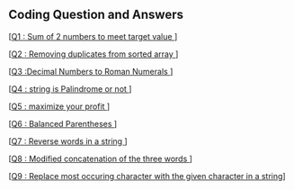 ## Coding Question and Answers

[[Q1 : Sum of 2 numbers to meet target value ](Q1/Q1.txt)] </br>

[[Q2 : Removing duplicates from sorted array ](Q2/Q2.txt)] </br>

[[Q3 :Decimal Numbers to Roman Numerals ](Q3/Q3.txt)] </br>

[[Q4 : string is Palindrome or not ](Q4/Q4.txt)] </br>

[[Q5 : maximize your profit ](Q5/Q5.txt)] </br>

[[Q6 : Balanced Parentheses ](Q6/Q6.txt)] </br>

[[Q7 : Reverse words in a string ](Q7/Q7.txt)] </br>

[[Q8 : Modified concatenation of the three words ](Q8/Q8.txt)] </br>

[[Q9 : Replace most occuring character with the given character in a string](Q9/Q9.txt)] </br>